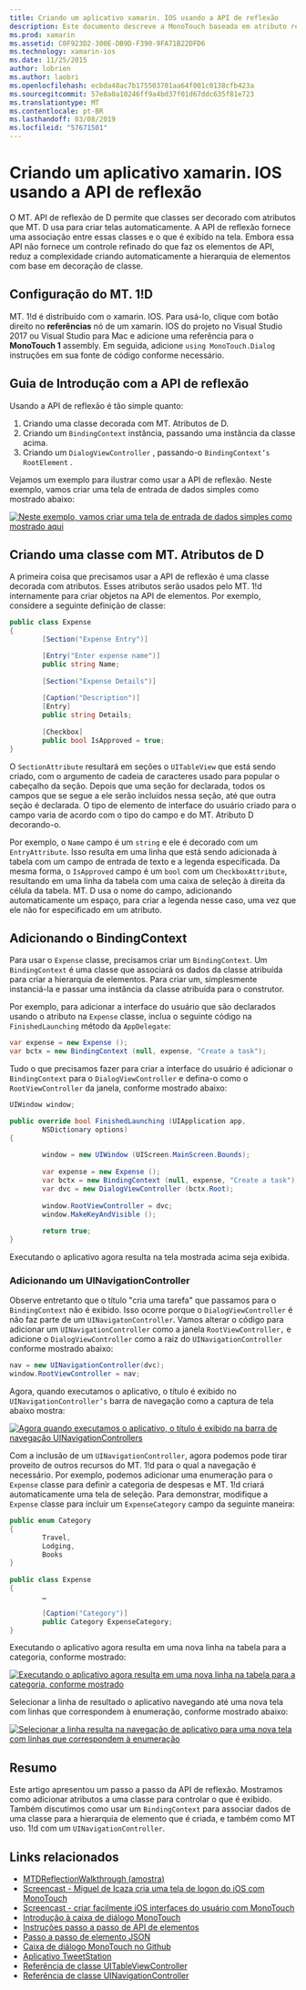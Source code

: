 ```yaml
---
title: Criando um aplicativo xamarin. IOS usando a API de reflexão
description: Este documento descreve a MonoTouch baseada em atributo reflexo API, que cria a interface do usuário com base em classes decoradas com atributos.
ms.prod: xamarin
ms.assetid: C0F923D2-300E-DB9D-F390-9FA71B22DFD6
ms.technology: xamarin-ios
ms.date: 11/25/2015
author: lobrien
ms.author: laobri
ms.openlocfilehash: ecbda48ac7b175503701aa64f001c0138cfb423a
ms.sourcegitcommit: 57e8a0a10246ff9a4bd37f01d67ddc635f81e723
ms.translationtype: MT
ms.contentlocale: pt-BR
ms.lasthandoff: 03/08/2019
ms.locfileid: "57671501"
---
```

# <a name="creating-a-xamarinios-application-using-the-reflection-api"></a>Criando um aplicativo xamarin. IOS usando a API de reflexão

O MT. API de reflexão de D permite que classes ser decorado com atributos que MT. D usa para criar telas automaticamente. A API de reflexão fornece uma associação entre essas classes e o que é exibido na tela. Embora essa API não fornece um controle refinado do que faz os elementos de API, reduz a complexidade criando automaticamente a hierarquia de elementos com base em decoração de classe.

## <a name="setting-up-mtd"></a>Configuração do MT. 1!D

MT. 1!d é distribuído com o xamarin. IOS. Para usá-lo, clique com botão direito no **referências** nó de um xamarin. IOS do projeto no Visual Studio 2017 ou Visual Studio para Mac e adicione uma referência para o **MonoTouch 1** assembly. Em seguida, adicione `using MonoTouch.Dialog` instruções em sua fonte de código conforme necessário.

## <a name="getting-started-with-the-reflection-api"></a>Guia de Introdução com a API de reflexão

Usando a API de reflexão é tão simple quanto:

1.  Criando uma classe decorada com MT. Atributos de D.
1.  Criando um `BindingContext` instância, passando uma instância da classe acima. 
1.  Criando um `DialogViewController` , passando-o `BindingContext’s` `RootElement` . 


Vejamos um exemplo para ilustrar como usar a API de reflexão. Neste exemplo, vamos criar uma tela de entrada de dados simples como mostrado abaixo:

 [![](reflection-api-walkthrough-images/01-expense-entry.png "Neste exemplo, vamos criar uma tela de entrada de dados simples como mostrado aqui")](reflection-api-walkthrough-images/01-expense-entry.png#lightbox)

## <a name="creating-a-class-with-mtd-attributes"></a>Criando uma classe com MT. Atributos de D

A primeira coisa que precisamos usar a API de reflexão é uma classe decorada com atributos. Esses atributos serão usados pelo MT. 1!d internamente para criar objetos na API de elementos. Por exemplo, considere a seguinte definição de classe:

```csharp
public class Expense
{
        [Section("Expense Entry")]

        [Entry("Enter expense name")]
        public string Name;
        
        [Section("Expense Details")]
  
        [Caption("Description")]
        [Entry]
        public string Details;
        
        [Checkbox]
        public bool IsApproved = true;
}
```

O `SectionAttribute` resultará em seções o `UITableView` que está sendo criado, com o argumento de cadeia de caracteres usado para popular o cabeçalho da seção. Depois que uma seção for declarada, todos os campos que se segue a ele serão incluídos nessa seção, até que outra seção é declarada.
O tipo de elemento de interface do usuário criado para o campo varia de acordo com o tipo do campo e do MT. Atributo D decorando-o.

Por exemplo, o `Name` campo é um `string` e ele é decorado com um `EntryAttribute`. Isso resulta em uma linha que está sendo adicionada à tabela com um campo de entrada de texto e a legenda especificada. Da mesma forma, o `IsApproved` campo é um `bool` com um `CheckboxAttribute`, resultando em uma linha da tabela com uma caixa de seleção à direita da célula da tabela. MT. D usa o nome do campo, adicionando automaticamente um espaço, para criar a legenda nesse caso, uma vez que ele não for especificado em um atributo.

## <a name="adding-the-bindingcontext"></a>Adicionando o BindingContext

Para usar o `Expense` classe, precisamos criar um `BindingContext`. Um `BindingContext` é uma classe que associará os dados da classe atribuída para criar a hierarquia de elementos. Para criar um, simplesmente instanciá-la e passar uma instância da classe atribuída para o construtor.

Por exemplo, para adicionar a interface do usuário que são declarados usando o atributo na `Expense` classe, inclua o seguinte código na `FinishedLaunching` método da `AppDelegate`:

```csharp
var expense = new Expense ();
var bctx = new BindingContext (null, expense, "Create a task");
```

Tudo o que precisamos fazer para criar a interface do usuário é adicionar o `BindingContext` para o `DialogViewController` e defina-o como o `RootViewController` da janela, conforme mostrado abaixo:

```csharp
UIWindow window;

public override bool FinishedLaunching (UIApplication app, 
        NSDictionary options)
{
   
        window = new UIWindow (UIScreen.MainScreen.Bounds);
            
        var expense = new Expense ();
        var bctx = new BindingContext (null, expense, "Create a task");
        var dvc = new DialogViewController (bctx.Root);
            
        window.RootViewController = dvc;
        window.MakeKeyAndVisible ();
            
        return true;
}
```

Executando o aplicativo agora resulta na tela mostrada acima seja exibida.

### <a name="adding-a-uinavigationcontroller"></a>Adicionando um UINavigationController

Observe entretanto que o título "cria uma tarefa" que passamos para o `BindingContext` não é exibido. Isso ocorre porque o `DialogViewController` é não faz parte de um `UINavigatonController`. Vamos alterar o código para adicionar um `UINavigationController` como a janela `RootViewController,` e adicione o `DialogViewController` como a raiz do `UINavigationController` conforme mostrado abaixo:

```csharp
nav = new UINavigationController(dvc);
window.RootViewController = nav;
```

Agora, quando executamos o aplicativo, o título é exibido no `UINavigationController’s` barra de navegação como a captura de tela abaixo mostra:

 [![](reflection-api-walkthrough-images/02-create-task.png "Agora quando executamos o aplicativo, o título é exibido na barra de navegação UINavigationControllers")](reflection-api-walkthrough-images/02-create-task.png#lightbox)

Com a inclusão de um `UINavigationController`, agora podemos pode tirar proveito de outros recursos do MT. 1!d para o qual a navegação é necessário. Por exemplo, podemos adicionar uma enumeração para o `Expense` classe para definir a categoria de despesas e MT. 1!d criará automaticamente uma tela de seleção. Para demonstrar, modifique a `Expense` classe para incluir um `ExpenseCategory` campo da seguinte maneira:

```csharp
public enum Category
{
        Travel,
        Lodging,
        Books
}
        
public class Expense
{
        …

        [Caption("Category")]
        public Category ExpenseCategory;
}
```

Executando o aplicativo agora resulta em uma nova linha na tabela para a categoria, conforme mostrado:

 [![](reflection-api-walkthrough-images/03-set-details.png "Executando o aplicativo agora resulta em uma nova linha na tabela para a categoria, conforme mostrado")](reflection-api-walkthrough-images/03-set-details.png#lightbox)

Selecionar a linha de resultado o aplicativo navegando até uma nova tela com linhas que correspondem à enumeração, conforme mostrado abaixo:

 [![](reflection-api-walkthrough-images/04-set-category.png "Selecionar a linha resulta na navegação de aplicativo para uma nova tela com linhas que correspondem à enumeração")](reflection-api-walkthrough-images/04-set-category.png#lightbox)

 <a name="Summary" />


## <a name="summary"></a>Resumo

Este artigo apresentou um passo a passo da API de reflexão. Mostramos como adicionar atributos a uma classe para controlar o que é exibido. Também discutimos como usar um `BindingContext` para associar dados de uma classe para a hierarquia de elemento que é criada, e também como MT uso. 1!d com um `UINavigationController`.


## <a name="related-links"></a>Links relacionados

- [MTDReflectionWalkthrough (amostra)](https://developer.xamarin.com/samples/MTDReflectionWalkthrough/)
- [Screencast - Miguel de Icaza cria uma tela de logon do iOS com MonoTouch](http://youtu.be/3butqB1EG0c)
- [Screencast - criar facilmente iOS interfaces do usuário com MonoTouch](http://youtu.be/j7OC5r8ZkYg)
- [Introdução à caixa de diálogo MonoTouch](~/ios/user-interface/monotouch.dialog/index.md)
- [Instruções passo a passo de API de elementos](~/ios/user-interface/monotouch.dialog/elements-api-walkthrough.md)
- [Passo a passo de elemento JSON](~/ios/user-interface/monotouch.dialog/monotouch.dialog-json-markup.md)
- [Caixa de diálogo MonoTouch no Github](https://github.com/migueldeicaza/MonoTouch.Dialog)
- [Aplicativo TweetStation](https://github.com/migueldeicaza/TweetStation)
- [Referência de classe UITableViewController](https://developer.apple.com/library/ios/#DOCUMENTATION/UIKit/Reference/UITableViewController_Class/Reference/Reference.html)
- [Referência de classe UINavigationController](https://developer.apple.com/library/ios/#documentation/UIKit/Reference/UINavigationController_Class/Reference/Reference.html)
